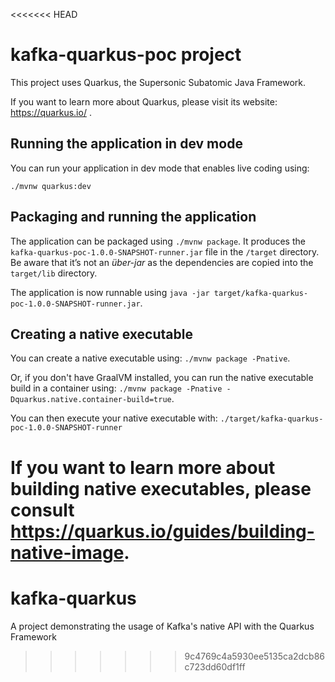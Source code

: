 <<<<<<< HEAD
# kafka-quarkus-poc project

This project uses Quarkus, the Supersonic Subatomic Java Framework.

If you want to learn more about Quarkus, please visit its website: https://quarkus.io/ .

## Running the application in dev mode

You can run your application in dev mode that enables live coding using:
```
./mvnw quarkus:dev
```

## Packaging and running the application

The application can be packaged using `./mvnw package`.
It produces the `kafka-quarkus-poc-1.0.0-SNAPSHOT-runner.jar` file in the `/target` directory.
Be aware that it’s not an _über-jar_ as the dependencies are copied into the `target/lib` directory.

The application is now runnable using `java -jar target/kafka-quarkus-poc-1.0.0-SNAPSHOT-runner.jar`.

## Creating a native executable

You can create a native executable using: `./mvnw package -Pnative`.

Or, if you don't have GraalVM installed, you can run the native executable build in a container using: `./mvnw package -Pnative -Dquarkus.native.container-build=true`.

You can then execute your native executable with: `./target/kafka-quarkus-poc-1.0.0-SNAPSHOT-runner`

If you want to learn more about building native executables, please consult https://quarkus.io/guides/building-native-image.
=======
# kafka-quarkus
A project demonstrating the usage of Kafka's native API with the Quarkus Framework
>>>>>>> 9c4769c4a5930ee5135ca2dcb86c723dd60df1ff

